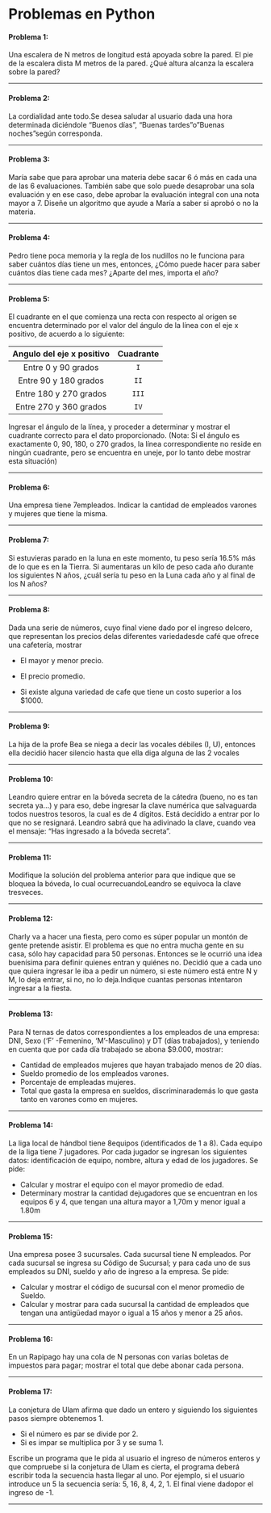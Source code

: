# Problemas en Python

#### Problema 1:
Una escalera de N metros de longitud está apoyada sobre la pared. El pie de la escalera dista M metros de la pared. ¿Qué altura alcanza la escalera sobre la pared?

---

#### Problema 2: 
La cordialidad ante todo.Se desea saludar al usuario dada una hora determinada diciéndole “Buenos días”, “Buenas tardes”o”Buenas noches”según corresponda.

---

#### Problema 3: 
María sabe que para aprobar una materia debe sacar 6 ó más en cada una de las 6 evaluaciones. También sabe que solo puede desaprobar una sola evaluación y en ese caso, debe aprobar la evaluación integral con una nota mayor a 7. Diseñe un algoritmo que ayude a María a saber si aprobó o no la materia.

---

#### Problema 4: 
Pedro tiene poca memoria y la regla de los nudillos no le funciona para saber cuántos días tiene un mes, entonces, ¿Cómo puede hacer para saber cuántos días tiene cada mes? ¿Aparte del mes, importa el año?

---

#### Problema 5: 
El cuadrante en el que comienza una recta con respecto al origen se encuentra determinado por el valor del ángulo de la línea con el eje x positivo, de acuerdo a lo siguiente: 

|Angulo del eje x positivo|Cuadrante|
|:-----------------------:|:-------:|
|Entre 0 y 90 grados|`I`|
|Entre 90 y 180 grados|`II`|
|Entre 180 y 270 grados|`III`|
|Entre 270 y 360 grados|`IV`|

Ingresar  el  ángulo  de  la  línea, y  proceder  a determinar  y  mostrar  el  cuadrante  correcto  para  el  dato proporcionado. (Nota: Si el ángulo es exactamente 0, 90, 180, o 270 grados, la línea correspondiente no reside en ningún cuadrante, pero se encuentra en uneje, por lo tanto debe mostrar esta situación)

---

#### Problema 6: 
Una empresa tiene 7empleados. Indicar la cantidad de empleados varones y mujeres que tiene la misma.

---

#### Problema 7: 
Si  estuvieras  parado  en  la  luna  en  este  momento,  tu peso  sería  16.5% más de  lo  que  es  en  la Tierra.  Si aumentaras un kilo de peso cada año durante los siguientes N años, ¿cuál sería tu peso en la Luna cada año y al final de los N años?

---

#### Problema 8: 
Dada una serie de números, cuyo final viene dado por el ingreso delcero, que representan los precios delas diferentes variedadesde café que ofrece una cafetería, mostrar

+ El mayor y menor precio.

+ El precio promedio.

+ Si existe alguna variedad de cafe que tiene un costo superior a los $1000.

---

#### Problema 9: 
La hija de la profe Bea se niega a decir las vocales débiles (I, U), entonces ella decidió hacer silencio hasta que ella diga alguna de las 2 vocales

---

#### Problema 10: 
Leandro quiere entrar en la bóveda secreta de la cátedra (bueno, no es tan secreta ya...) y para eso, debe ingresar la clave numérica que salvaguarda todos nuestros tesoros, la cual es de 4 dígitos. Está decidido a entrar por lo que no se resignará. Leandro sabrá que ha adivinado la clave, cuando vea el mensaje: “Has ingresado a la bóveda secreta”.

---

#### Problema 11: 
Modifique  la  solución  del  problema  anterior  para  que  indique  que  se  bloquea  la  bóveda,  lo  cual  ocurrecuandoLeandro se equivoca la clave tresveces.

---

#### Problema 12: 
Charly va a hacer una fiesta, pero como es súper popular un montón de gente pretende asistir. El problema es que no entra mucha gente en su casa, sólo hay capacidad para 50 personas. Entonces se le ocurrió una idea buenísima para definir quienes entran y quiénes no. Decidió que a cada uno que quiera ingresar le iba a pedir un número, si este número está entre N y M, lo deja entrar, si no, no lo deja.Indique cuantas personas intentaron ingresar a la fiesta.

---

#### Problema 13: 
Para N ternas de datos correspondientes a los empleados de una empresa: DNI, Sexo (‘F’ -Femenino, ‘M’-Masculino)  y  DT  (días  trabajados),  y  teniendo  en  cuenta  que  por  cada  día  trabajado  se  abona  $9.000, mostrar:

+ Cantidad de empleados mujeres que hayan trabajado menos de 20 días.
+ Sueldo promedio de los empleados varones.
+ Porcentaje de empleadas mujeres.
+ Total  que  gasta  la  empresa  en  sueldos,  discriminarademás  lo  que  gasta  tanto  en  varones  como  en mujeres.

---

#### Problema 14: 
La liga local de hándbol tiene 8equipos (identificados de 1 a 8). Cada equipo de la liga tiene 7 jugadores. Por cada jugador se ingresan los siguientes datos: identificación de equipo, nombre, altura y edad de los jugadores. Se pide:

+ Calcular y mostrar el equipo con el mayor promedio de edad.
+ Determinary mostrar la cantidad dejugadores que se encuentran en los equipos 6 y 4, que tengan una altura mayor a 1,70m y menor igual a 1.80m

---

#### Problema 15: 
Una empresa posee 3 sucursales. Cada sucursal tiene N empleados. Por cada sucursal se ingresa su Código de Sucursal; y para cada uno de sus empleados su DNI, sueldo y año de ingreso a la empresa. Se pide:

+ Calcular y mostrar el código de sucursal con el menor promedio de Sueldo.
+ Calcular  y mostrar  para  cada  sucursal  la  cantidad  de  empleados  que  tengan  una  antigüedad mayor  o igual a 15 años y menor a 25 años.

---

#### Problema 16: 
En un Rapipago hay una cola de N personas con varias boletas de impuestos para pagar; mostrar el total que debe abonar cada persona.

---

#### Problema 17: 
La conjetura de Ulam afirma que dado un entero y siguiendo los siguientes pasos siempre obtenemos 1.

+ Si el número es par se divide por 2.
+ Si es impar se multiplica por 3 y se suma 1.

Escribe un programa que le pida al usuario el ingreso de números enteros y que compruebe si la conjetura de  Ulam  es  cierta,  el  programa  deberá  escribir  toda  la  secuencia  hasta  llegar  al  uno.  Por  ejemplo,  si  el usuario introduce un 5 la secuencia sería: 5, 16, 8, 4, 2, 1. El final viene dadopor el ingreso de -1.

---

